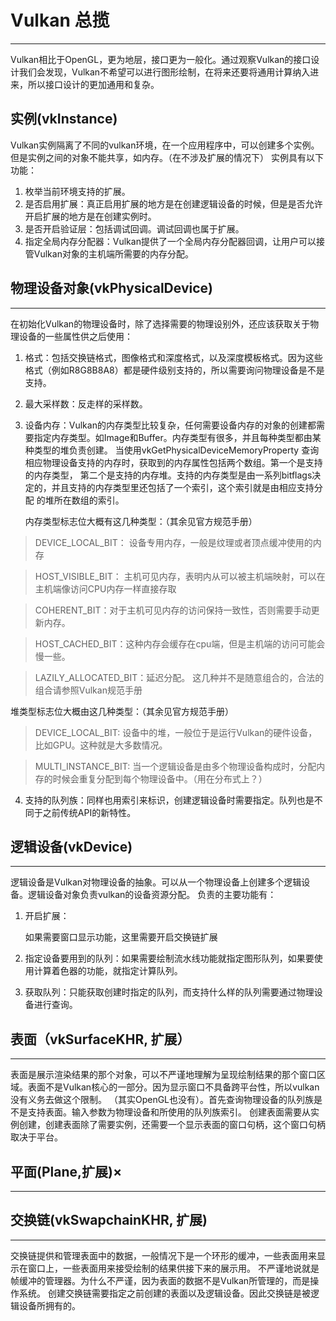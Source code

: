 # Vulkan 总揽
---

 Vulkan相比于OpenGL，更为地层，接口更为一般化。通过观察Vulkan的接口设计我们会发现，Vulkan不希望可以进行图形绘制，在将来还要将通用计算纳入进来，所以接口设计的更加通用和复杂。

## 实例(vkInstance)

Vulkan实例隔离了不同的vulkan环境，在一个应用程序中，可以创建多个实例。但是实例之间的对象不能共享，如内存。（在不涉及扩展的情况下）
实例具有以下功能：

1. 枚举当前环境支持的扩展。
2. 是否启用扩展：真正启用扩展的地方是在创建逻辑设备的时候，但是是否允许开启扩展的地方是在创建实例时。
3. 是否开启验证层：包括调试回调。调试回调也属于扩展。
4. 指定全局内存分配器：Vulkan提供了一个全局内存分配器回调，让用户可以接管Vulkan对象的主机端所需要的内存分配。

## 物理设备对象(vkPhysicalDevice)

---

在初始化Vulkan的物理设备时，除了选择需要的物理设别外，还应该获取关于物理设备的一些属性供之后使用：

1. 格式：包括交换链格式，图像格式和深度格式，以及深度模板格式。因为这些格式（例如R8G8B8A8）都是硬件级别支持的，所以需要询问物理设备是不是支持。
2. 最大采样数：反走样的采样数。
3. 设备内存：Vulkan的内存类型比较复杂，任何需要设备内存的对象的创建都需要指定内存类型。如Image和Buffer。内存类型有很多，并且每种类型都由某种类型的堆负责创建。
   当使用vkGetPhysicalDeviceMemoryProperty 查询相应物理设备支持的内存时，获取到的内存属性包括两个数组。第一个是支持的内存类型，
   第二个是支持的内存堆。支持的内存类型是由一系列bitflags决定的，并且支持的内存类型里还包括了一个索引，这个索引就是由相应支持分配
   的堆所在数组的索引。

   内存类型标志位大概有这几种类型：（其余见官方规范手册）

>DEVICE_LOCAL_BIT： 设备专用内存，一般是纹理或者顶点缓冲使用的内存

>HOST_VISIBLE_BIT： 主机可见内存，表明内从可以被主机端映射，可以在主机端像访问CPU内存一样直接存取

>COHERENT_BIT：对于主机可见内存的访问保持一致性，否则需要手动更新内存。

>HOST_CACHED_BIT：这种内存会缓存在cpu端，但是主机端的访问可能会慢一些。

>LAZILY_ALLOCATED_BIT：延迟分配。
   这几种并不是随意组合的，合法的组合请参照Vulkan规范手册

   堆类型标志位大概由这几种类型：（其余见官方规范手册）

>DEVICE_LOCAL_BIT: 设备中的堆，一般位于是运行Vulkan的硬件设备，比如GPU。这种就是大多数情况。

>MULTI_INSTANCE_BIT: 当一个逻辑设备是由多个物理设备构成时，分配内存的时候会重复分配到每个物理设备中。（用在分布式上？）

4. 支持的队列族：同样也用索引来标识，创建逻辑设备时需要指定。队列也是不同于之前传统API的新特性。

## 逻辑设备(vkDevice)

---

逻辑设备是Vulkan对物理设备的抽象。可以从一个物理设备上创建多个逻辑设备。逻辑设备对象负责vulkan的设备资源分配。
负责的主要功能有：

1. 开启扩展：

     如果需要窗口显示功能，这里需要开启交换链扩展

2. 指定设备要用到的队列：如果需要绘制流水线功能就指定图形队列，如果要使用计算着色器的功能，就指定计算队列。
3. 获取队列：只能获取创建时指定的队列，而支持什么样的队列需要通过物理设备进行查询。

## 表面（vkSurfaceKHR, 扩展）
---

表面是展示渲染结果的那个对象，可以不严谨地理解为呈现绘制结果的那个窗口区域。表面不是Vulkan核心的一部分。因为显示窗口不具备跨平台性，所以vulkan没有义务去做这个限制。
（其实OpenGL也没有）。首先查询物理设备的队列族是不是支持表面。输入参数为物理设备和所使用的队列族索引。
创建表面需要从实例创建，创建表面除了需要实例，还需要一个显示表面的窗口句柄，这个窗口句柄取决于平台。

## 平面(Plane,扩展)×
---

## 交换链(vkSwapchainKHR, 扩展)
---
交换链提供和管理表面中的数据，一般情况下是一个环形的缓冲，一些表面用来显示在窗口上，一些表面用来接受绘制的结果供接下来的展示用。
不严谨地说就是帧缓冲的管理器。为什么不严谨，因为表面的数据不是Vulkan所管理的，而是操作系统。
创建交换链需要指定之前创建的表面以及逻辑设备。因此交换链是被逻辑设备所拥有的。



